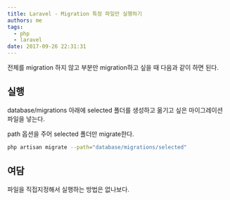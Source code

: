 ```yaml
---
title: Laravel - Migration 특정 파일만 실행하기
authors: me
tags:
  - php
  - laravel
date: 2017-09-26 22:31:31
---
```


전체를 migration 하지 않고 부분만 migration하고 싶을 때 다음과 같이 하면 된다.

## 실행

database/migrations 아래에 selected 폴더를 생성하고 옮기고 싶은 마이그레이션 파일을 넣는다.

path 옵션을 주어 selected 폴더만 migrate한다.

```bash
php artisan migrate --path="database/migrations/selected"
```

## 여담

파일을 직접지정해서 실행하는 방법은 없나보다.
